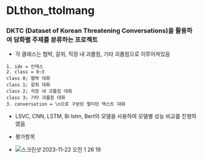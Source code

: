 # DLthon_ttolmang

### DKTC (Dataset of Korean Threatening Conversations)을 활용하여 담화별 주제를 분류하는 프로젝트

- 각 클래스는 협박, 갈취, 직장 내 괴롭힘, 기타 괴롭힘으로 이루어져있음
```
1. idx = 인덱스
2. class = 0~3
class 0; 협박 대화
class 1; 갈취 대화
class 2; 직장 내 괴롭힘 대화
class 3; 기타 괴롭힘 대화
3. conversation = \n으로 구분된 멀티턴 텍스트 대화
```
- LSVC, CNN, LSTM, Bi lstm, Bert의 모델을 사용하여 모델별 성능 비교를 진행하였음

- 평가항목
- ![스크린샷 2023-11-22 오전 1 26 19](https://github.com/minsung6333/DLthon_ttolmang/assets/138687269/8e88c881-48c6-42a4-8cb3-fea3e9cdf0cb)
